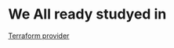 # We All ready studyed in  
[Terraform provider](https://github.com/sudheermuthyala/terraform-/tree/main/Docs/02-terraform-providers)